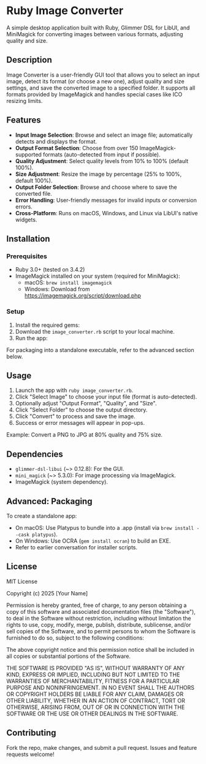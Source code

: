 # Ruby Image Converter

A simple desktop application built with Ruby, Glimmer DSL for LibUI, and MiniMagick for converting images between various formats, adjusting quality and size.

## Description

Image Converter is a user-friendly GUI tool that allows you to select an input image, detect its format (or choose a new one), adjust quality and size settings, and save the converted image to a specified folder. It supports all formats provided by ImageMagick and handles special cases like ICO resizing limits.

## Features

- **Input Image Selection**: Browse and select an image file; automatically detects and displays the format.
- **Output Format Selection**: Choose from over 150 ImageMagick-supported formats (auto-detected from input if possible).
- **Quality Adjustment**: Select quality levels from 10% to 100% (default 100%).
- **Size Adjustment**: Resize the image by percentage (25% to 100%, default 100%).
- **Output Folder Selection**: Browse and choose where to save the converted file.
- **Error Handling**: User-friendly messages for invalid inputs or conversion errors.
- **Cross-Platform**: Runs on macOS, Windows, and Linux via LibUI's native widgets.

## Installation

### Prerequisites
- Ruby 3.0+ (tested on 3.4.2)
- ImageMagick installed on your system (required for MiniMagick):
    - macOS: `brew install imagemagick`
    - Windows: Download from https://imagemagick.org/script/download.php

### Setup
1. Install the required gems:
2. Download the `image_converter.rb` script to your local machine.
3. Run the app:

For packaging into a standalone executable, refer to the advanced section below.

## Usage

1. Launch the app with `ruby image_converter.rb`.
2. Click "Select Image" to choose your input file (format is auto-detected).
3. Optionally adjust "Output Format", "Quality", and "Size".
4. Click "Select Folder" to choose the output directory.
5. Click "Convert" to process and save the image.
6. Success or error messages will appear in pop-ups.

Example: Convert a PNG to JPG at 80% quality and 75% size.

## Dependencies

- `glimmer-dsl-libui` (~> 0.12.8): For the GUI.
- `mini_magick` (~> 5.3.0): For image processing via ImageMagick.
- ImageMagick (system dependency).

## Advanced: Packaging

To create a standalone app:
- On macOS: Use Platypus to bundle into a .app (install via `brew install --cask platypus`).
- On Windows: Use OCRA (`gem install ocran`) to build an EXE.
- Refer to earlier conversation for installer scripts.

## License

MIT License

Copyright (c) 2025 [Your Name]

Permission is hereby granted, free of charge, to any person obtaining a copy of this software and associated documentation files (the "Software"), to deal in the Software without restriction, including without limitation the rights to use, copy, modify, merge, publish, distribute, sublicense, and/or sell copies of the Software, and to permit persons to whom the Software is furnished to do so, subject to the following conditions:

The above copyright notice and this permission notice shall be included in all copies or substantial portions of the Software.

THE SOFTWARE IS PROVIDED "AS IS", WITHOUT WARRANTY OF ANY KIND, EXPRESS OR IMPLIED, INCLUDING BUT NOT LIMITED TO THE WARRANTIES OF MERCHANTABILITY, FITNESS FOR A PARTICULAR PURPOSE AND NONINFRINGEMENT. IN NO EVENT SHALL THE AUTHORS OR COPYRIGHT HOLDERS BE LIABLE FOR ANY CLAIM, DAMAGES OR OTHER LIABILITY, WHETHER IN AN ACTION OF CONTRACT, TORT OR OTHERWISE, ARISING FROM, OUT OF OR IN CONNECTION WITH THE SOFTWARE OR THE USE OR OTHER DEALINGS IN THE SOFTWARE.

## Contributing

Fork the repo, make changes, and submit a pull request. Issues and feature requests welcome!